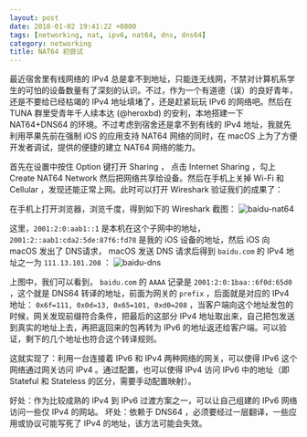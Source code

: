 ```yaml
---
layout: post
date: 2018-01-02 19:41:22 +0800
tags: [networking, nat, ipv6, nat64, dns, dns64]
category: networking
title: NAT64 初尝试
---
```


最近宿舍里有线网络的 IPv4 总是拿不到地址，只能连无线网，不禁对计算机系学生的可怕的设备数量有了深刻的认识。不过，作为一个有道德（误）的良好青年，还是不要给已经枯竭的 IPv4 地址填堵了，还是赶紧玩玩 IPv6 的网络吧。然后在 TUNA 群里受青年千人续本达 (@heroxbd) 的安利，本地搭建一下 NAT64+DNS64 的环境。不过考虑到宿舍还是拿不到有线的 IPv4 地址，我就先利用苹果先前在强制 iOS 的应用支持 NAT64 网络的同时，在 macOS 上为了方便开发者调试，提供的便捷的建立 NAT64 网络的能力。

首先在设置中按住 Option 键打开 Sharing ， 点击 Internet Sharing ，勾上 Create NAT64 Network 然后把网络共享给设备。然后在手机上关掉 Wi-Fi 和 Cellular ，发现还能正常上网。此时可以打开 Wireshark 验证我们的成果了：

在手机上打开浏览器，浏览千度，得到如下的 Wireshark 截图：
![baidu-nat64](/images/baidu-nat64.jpg)

这里，`2001:2:0:aab1::1` 是本机在这个子网中的地址，`2001:2::aab1:cda2:5de:87f6:fd78` 是我的 iOS 设备的地址，然后 iOS 向 macOS 发出了 DNS请求， macOS 发送 DNS 请求后得到 `baidu.com` 的 IPv4 地址之一为 `111.13.101.208` ：
![baidu-dns](/images/baidu-dns.jpg)

上图中，我们可以看到， `baidu.com` 的 `AAAA` 记录是 `2001:2:0:1baa::6f0d:65d0` ，这个就是 DNS64 转译的地址，前面为网关的 `prefix` ，后面就是对应的 IPv4 地址： `0x6f=111, 0x0d=13, 0x65=101, 0xd0=208` ，当客户端向这个地址发包的时候，网关发现前缀符合条件，把最后的这部分 IPv4 地址取出来，自己把包发送到真实的地址上去，再把返回来的包再转为 IPv6 的地址返还给客户端。可以验证，剩下的几个地址也符合这个转译规则。

这就实现了：利用一台连接着 IPv6 和 IPv4 两种网络的网关，可以使得 IPv6 这个网络通过网关访问 IPv4 。通过配置，也可以使得 IPv4 访问 IPv6 中的地址（即 Stateful 和 Stateless 的区分，需要手动配置映射）。

好处：作为比较成熟的 IPv4 到 IPv6 过渡方案之一，可以让自己组建的 IPv6 网络访问一些仅 IPv4 的网站。
坏处：依赖于 DNS64 ，必须要经过一层翻译，一些应用或协议可能写死了 IPv4 的地址，该方法可能会失效。
